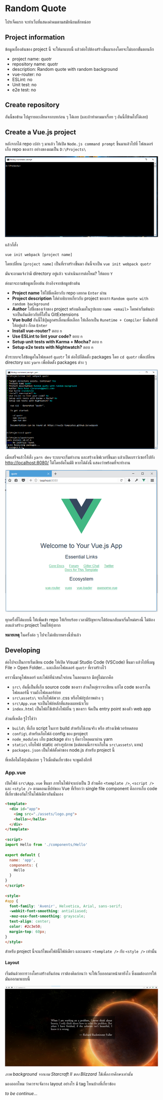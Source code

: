 # Random Quote

โปรเจ็คแรก จะทำเว็บที่แสดงคำคมตามสมัยนิยมสักหน่อย

## Project information

ข้อมูลเบื้องต้นของ project นี้ จะให้มาแบบนี้ แล้วต่อไปต้องสร้างขึ้นมาเองโดยจะไม่บอกขั้นตอนอีก

- project name: quotr
- repository name: quotr
- description: Random quote with random background
- vue-router: no
- ESLint: no
- Unit test: no
- e2e test: no

## Create repository

อันนี้ขอข้าม ไปดูรายละเอียดจากบทก่อน ๆ ได้เลย (และถ้าทำตามมาเรื่อย ๆ อันนี้ก็ข้ามไปได้เลย)

## Create a Vue.js project

หลังจากได้ repo เปล่า ๆ มาแล้ว ให้เปิด `Node.js command prompt` ขึ้นมาแล้วไปที่ โฟลเดอร์เก็บ repo ของเรา อย่างของผมเป็น `D:\Projects\`

![Starting Node.js CMD](images/repo/cmd-empty.png)

แล้วก็สั่ง

`vue init webpack [project name]`

โดยเปลี่ยน `[project name]` เป็นที่เราสร้างขึ้นมา อันนี้จะเป็น `vue init webpack quotr`

มันจะถามแจ้งว่ามี directory อยู่แล้ว จะดำเนินการต่อไหม? ให้ตอบ `Y`

ต่อมาจะถามข้อมูลเบื้องต้น อ้างอิงจากข้อมูลข้างต้น

- **Project name** ให้ใช้ชื่อเดียวกับ repo เลยกด `Enter` ผ่าน
- **Project description** ใส่คำอธิบายเกี่ยวกับ project ของเรา `Random quote with random background`
- **Author** ใส่ชื่อของเจ้าของ project พร้อมอีเมลในรูปแบบ `name <email>` โดยค่าเริ่มต้นน่าจะเป็นอันเดียวกับที่ใส่ใน GitExtensions
- **Vue build** อันนี้ใช้ปุ่มลูกศรเลื่อนเพื่อเลือก ให้เลือกเป็น `Runetime + Compiler` ซึ่งมันทำสีให้อยู่แล้ว ก็กด `Enter`
- **Install vue-router?** ตอบ `n`
- **Use ESLint to lint your code?** ตอบ `n`
- **Setup unit tests with Karma + Mocha?** ตอบ `n`
- **Setup e2e tests with Nightwatch?** ตอบ `n`

ตัวระบบจะใส่ข้อมูลในโฟลเดอร์ `quotr` ให้ ต่อไปก็ติดตั้ง packages โดย `cd quotr` เพื่อเปลี่ยน directory และ `yarn` เพื่อติดตั้ง packages ต่าง ๆ

![Installing packages via yarn](images/quotr/inst-pkg.png)

เมื่อเสร็จแล้วให้สั่ง `yarn dev` ระบบจะเริ่มทำงาน และสร้างเซิฟเวอร์ขึ้นมา แล้วเปิดเบราว์เซอร์ไปยัง <http://localhost:8080/> ใด้โดยอัตโนมัติ หากได้ดังนี้ แสดงว่าพร้อมที่จะทำงาน

![Vue.js is ready](images/quotr/ready.png)

ทุกครั้งที่ได้แบบนี้ ให้เพิ่มเข้า repo ให้เรียบร้อย เวลามีปัญหาจะได้ย้อนกลับมาเริ่มใหม่ตรงนี้ ไม่ต้องลบแล้วสร้าง project ใหม่ให้ยุ่งยาก

**หมายเหตุ** ในครั้งต่อ ๆ ไปจะไม่อธิบายตรงนี้ซ้ำแล้ว

## Developing

ต่อไปจะเป็นการเริ่มเขียน code ให้เปิด Visual Studio Code (VSCode) ขึ้นมา แล้วไปที่เมนู File > Open Folder... และเลือกโฟลเดอร์ `quotr` ที่เราสร้างไว้

คราวนี้มาดูโฟลเดอร์ และไฟล์ที่น่าสนใจก่อน ในตอนแรก มีอยู่ไม่มากคือ

- `src\` อันนี้เป็นที่เก็บ source code ของเรา ส่วนใหญ่เราจะเขียน แก้ไข code ของเราในโฟลเดอร์นี้ รวมถึงโฟลเดอร์ย่อย
- `src\assets\` จะเก็บไฟล์พวก .css หรือไฟล์รูปภาพต่าง ๆ
- `src\App.vue` จะเป็นไฟล์หลักที่แสดงผลหน้าเว็บ
- `index.html` เป็นไฟล์ใช้เข้าถึงไฟล์อื่น ๆ ของเรา จัดเป็น entry point ของตัว web app

ส่วนที่เหลือ รู้ไว้ใช่ว่า

- `build\` ที่เก็บ script ในการ build สำหรับใช้งานจริง หรือ สร้างเซิฟเวอร์ทดสอบ
- `config\` สำหรับเก็บไฟล์ config ของ project
- `node_modules` เก็บ package ต่าง ๆ ที่ดาวโหลดมาผ่าน yarn
- `static\` เก็บไฟล์ static อย่างรูปภาพ (แต่ตอนนี้เราจะเก็บใน `src\assets\` แทน)
- `packages.json` เป็นไฟล์ตั้งค่าของ node.js สำหรับ project นี้

ที่เหลือไม่ได้ยุ่งมันบ่อย ๆ ไว้เมื่อมันเกี่ยวข้อง จะพูดถึงอีกที

### App.vue

เปิดไฟล์ `src\App.vue` ขึ้นมา ภายในไฟล์จะแบ่งเป็น 3 ส่วนคือ `<template />`, `<script />` และ `<style />` ตามคอนเซ็ปท์ของ Vue ที่เรียกว่า single file component คือการเก็บ code ที่เกี่ยวข้องกันไว้ในไฟล์เดียวกันนั่นเอง

```HTML
<template>
  <div id="app">
    <img src="./assets/logo.png">
    <hello></hello>
  </div>
</template>

<script>
import Hello from './components/Hello'

export default {
  name: 'app',
  components: {
    Hello
  }
}
</script>

<style>
#app {
  font-family: 'Avenir', Helvetica, Arial, sans-serif;
  -webkit-font-smoothing: antialiased;
  -moz-osx-font-smoothing: grayscale;
  text-align: center;
  color: #2c3e50;
  margin-top: 60px;
}
</style>
```

สำหรับ project นี้จะแก้ไขแค่ไฟล์นี้ไฟล์เดียว และเฉพาะ `<template />` กับ `<style />` เท่านั้น

#### Layout

เริ่มต้นด้วยการวางโครงสร้างกันก่อน เราต้องคิดก่อนว่า จะให้เว็บออกมาหน้าตายังไง ซึ่งผมต้องการให้มันออกมาแบบนี้

![Quotr](images/quotr/result.jpg)

*ภาพ background จากเกม Starcraft II ของ Blizzard ใช้เพื่อการศึกษาเท่านั้น*

มองออกไหม ว่าควรจะจัดวาง layout อย่างไร มี tag ไหนบ้างที่เกี่ยวข้อง

*to be continue...*